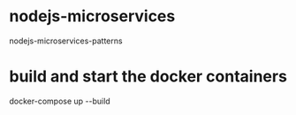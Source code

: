 # nodejs-microservices
nodejs-microservices-patterns

# build and start the docker containers
docker-compose up --build

